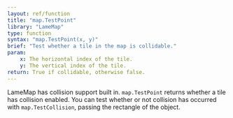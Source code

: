 ```yaml
---
layout: ref/function
title: "map.TestPoint"
library: "LameMap"
type: function
syntax: "map.TestPoint(x, y)"
brief: "Test whether a tile in the map is collidable."
param:
    x: The horizontal index of the tile.
    y: The vertical index of the tile.
return: True if collidable, otherwise false.
---
```


LameMap has collision support built in. `map.TestPoint` returns whether a tile has collision enabled. 
You can test whether or not collision has occurred with `map.TestCollision`, passing the rectangle of the object.
